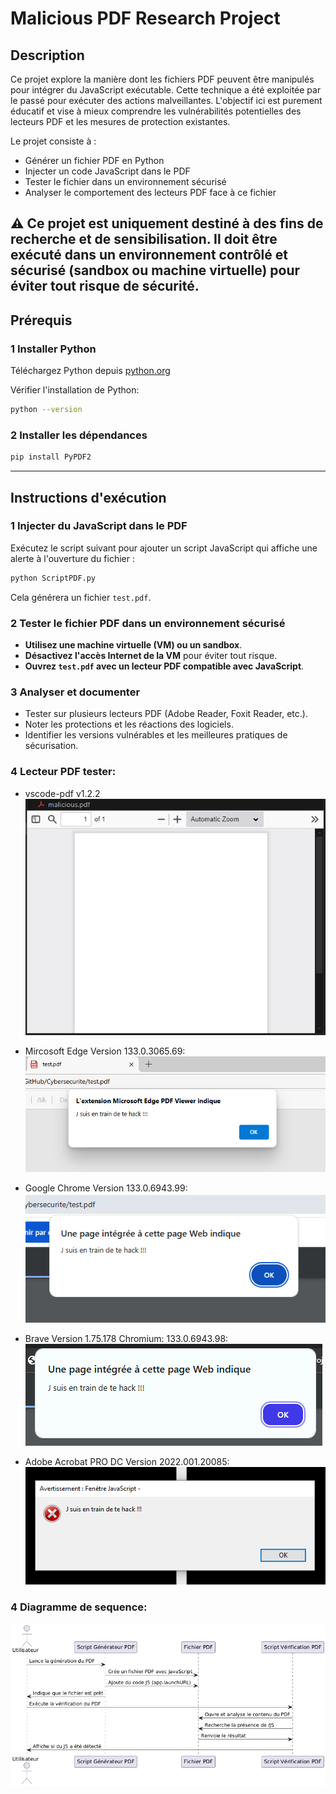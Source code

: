 # Malicious PDF Research Project

## Description
Ce projet explore la manière dont les fichiers PDF peuvent être manipulés pour intégrer du JavaScript exécutable. Cette technique a été exploitée par le passé pour exécuter des actions malveillantes. L'objectif ici est purement éducatif et vise à mieux comprendre les vulnérabilités potentielles des lecteurs PDF et les mesures de protection existantes.

Le projet consiste à :
- Générer un fichier PDF en Python
- Injecter un code JavaScript dans le PDF
- Tester le fichier dans un environnement sécurisé
- Analyser le comportement des lecteurs PDF face à ce fichier

⚠️ **Ce projet est uniquement destiné à des fins de recherche et de sensibilisation.** Il doit être exécuté dans un environnement contrôlé et sécurisé (sandbox ou machine virtuelle) pour éviter tout risque de sécurité.
---

## Prérequis
### 1️ Installer Python
Téléchargez Python depuis [python.org](https://www.python.org/downloads/)

Vérifier l'installation de Python:
```bash
python --version
```

### 2️ Installer les dépendances
```bash
pip install PyPDF2
```

---

## Instructions d'exécution
### 1️ Injecter du JavaScript dans le PDF
Exécutez le script suivant pour ajouter un script JavaScript qui affiche une alerte à l'ouverture du fichier :
```bash
python ScriptPDF.py
```
Cela générera un fichier `test.pdf`.

### 2️ Tester le fichier PDF dans un environnement sécurisé
- **Utilisez une machine virtuelle (VM) ou un sandbox**.
- **Désactivez l'accès Internet de la VM** pour éviter tout risque.
- **Ouvrez `test.pdf` avec un lecteur PDF compatible avec JavaScript**.

### 3️ Analyser et documenter
- Tester sur plusieurs lecteurs PDF (Adobe Reader, Foxit Reader, etc.).
- Noter les protections et les réactions des logiciels.
- Identifier les versions vulnérables et les meilleures pratiques de sécurisation.


### 4️ Lecteur PDF tester:
- vscode-pdf v1.2.2
![vscode-pdf](screen/vscodepdf.PNG)

- Mircosoft Edge Version 133.0.3065.69:
![Microsoft Edge](screen/edge.PNG)

- Google Chrome Version 133.0.6943.99:
![Google Chrome](screen/chrome.PNG)

- Brave Version 1.75.178 Chromium: 133.0.6943.98:
![Brave](screen/brave.PNG)

- Adobe Acrobat PRO DC Version 2022.001.20085:
![Adobe Acrobat PRO DC](screen/acrobat.PNG)

### 4 Diagramme de sequence:
![Diagramme de sequence](screen/sequence.PNG)